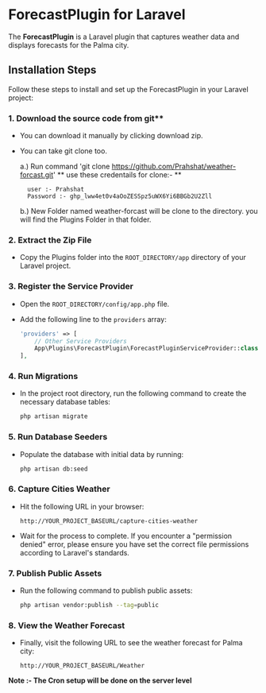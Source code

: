# ForecastPlugin for Laravel

The **ForecastPlugin** is a Laravel plugin that captures weather data and displays forecasts for the Palma city.

## Installation Steps

Follow these steps to install and set up the ForecastPlugin in your Laravel project:

### 1. Download the source code from git**

- You can download it manually by clicking download zip.
- You can take git clone too.

   a.) Run command 'git clone https://github.com/Prahshat/weather-forcast.git'
      ** use these credentails for clone:- **

        user :- Prahshat
        Password :- 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

   b.) New Folder named weather-forcast will be clone to the directory. you will find the Plugins Folder  in that folder.


### 2. Extract the Zip File
- Copy the Plugins folder into the `ROOT_DIRECTORY/app` directory of your Laravel project.

### 3. Register the Service Provider
- Open the `ROOT_DIRECTORY/config/app.php` file.
- Add the following line to the `providers` array:

    ```php
    'providers' => [
        // Other Service Providers
        App\Plugins\ForecastPlugin\ForecastPluginServiceProvider::class,
    ],
    ```

### 4. Run Migrations
- In the project root directory, run the following command to create the necessary database tables:

    ```bash
    php artisan migrate
    ```

### 5. Run Database Seeders
- Populate the database with initial data by running:

    ```bash
    php artisan db:seed
    ```

### 6. Capture Cities Weather
- Hit the following URL in your browser:

    ```
    http://YOUR_PROJECT_BASEURL/capture-cities-weather
    ```

- Wait for the process to complete. If you encounter a "permission denied" error, please ensure you have set the correct file permissions according to Laravel's standards.

### 7. Publish Public Assets
- Run the following command to publish public assets:

    ```bash
    php artisan vendor:publish --tag=public
    ```

### 8. View the Weather Forecast
- Finally, visit the following URL to see the weather forecast for Palma city:

    ```
    http://YOUR_PROJECT_BASEURL/Weather
    ```

**Note :- The Cron setup will be done on the server level**
